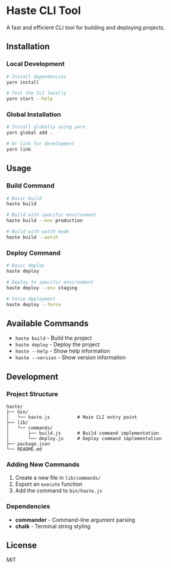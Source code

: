 # Haste CLI Tool

A fast and efficient CLI tool for building and deploying projects.

## Installation

### Local Development
```bash
# Install dependencies
yarn install

# Test the CLI locally
yarn start --help
```

### Global Installation
```bash
# Install globally using yarn
yarn global add .

# Or link for development
yarn link
```

## Usage

### Build Command
```bash
# Basic build
haste build

# Build with specific environment
haste build --env production

# Build with watch mode
haste build --watch
```

### Deploy Command
```bash
# Basic deploy
haste deploy

# Deploy to specific environment
haste deploy --env staging

# Force deployment
haste deploy --force
```

## Available Commands

- `haste build` - Build the project
- `haste deploy` - Deploy the project
- `haste --help` - Show help information
- `haste --version` - Show version information

## Development

### Project Structure
```
haste/
├── bin/
│   └── haste.js          # Main CLI entry point
├── lib/
│   └── commands/
│       ├── build.js      # Build command implementation
│       └── deploy.js     # Deploy command implementation
├── package.json
└── README.md
```

### Adding New Commands

1. Create a new file in `lib/commands/`
2. Export an `execute` function
3. Add the command to `bin/haste.js`

### Dependencies

- **commander** - Command-line argument parsing
- **chalk** - Terminal string styling

## License

MIT
